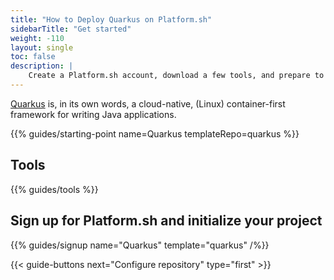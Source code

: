 ```yaml
---
title: "How to Deploy Quarkus on Platform.sh"
sidebarTitle: "Get started"
weight: -110
layout: single
toc: false
description: |
    Create a Platform.sh account, download a few tools, and prepare to deploy Quarkus.
---
```


[Quarkus](https://quarkus.io/) is, in its own words, a cloud-native, (Linux) container-first framework for writing Java applications.

{{% guides/starting-point name=Quarkus templateRepo=quarkus %}}

## Tools

{{% guides/tools %}}

## Sign up for Platform.sh and initialize your project

{{% guides/signup name="Quarkus" template="quarkus" /%}}

{{< guide-buttons next="Configure repository" type="first" >}}
